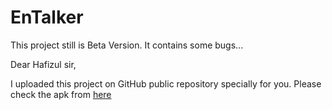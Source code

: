 # EnTalker
This project still is Beta Version. It contains some bugs... 


Dear Hafizul sir,

I uploaded this project on GitHub public repository specially for you. Please check the apk from <a href="https://github.com/Ahsan-Kobir/EnTalker/raw/master/app/release/app-release.apk">here</a>
